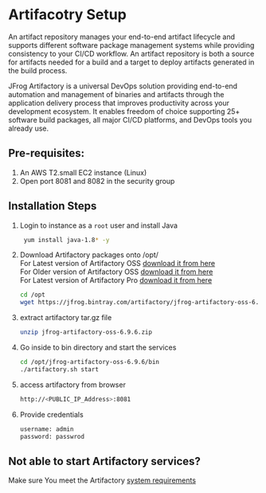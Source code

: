 # Artifacotry Setup
An artifact repository manages your end-to-end artifact lifecycle and supports different software package management systems while providing consistency to your CI/CD workflow. An artifact repository is both a source for artifacts needed for a build and a target to deploy artifacts generated in the build process.

JFrog Artifactory is a universal DevOps solution providing end-to-end automation and management of binaries and artifacts through the application delivery process that improves productivity across your development ecosystem. It enables freedom of choice supporting 25+ software build packages, all major CI/CD platforms, and DevOps tools you already use.

## Pre-requisites: 
1. An AWS T2.small EC2 instance (Linux)
1. Open port 8081 and 8082 in the security group

## Installation Steps 

1. Login to instance as a `root` user and install Java
   ```sh 
    yum install java-1.8* -y 
   ```
1. Download Artifactory packages onto /opt/   
   For Latest version of Artifactory OSS [download it from here](https://jfrog.com/open-source/)   
For Older version of Artifactory OSS [download it from here](https://jfrog.bintray.com/artifactory/)   
For Latest version of Artifactory Pro [download it from here](https://jfrog.com/artifactory/)

   ```sh 
   cd /opt 
   wget https://jfrog.bintray.com/artifactory/jfrog-artifactory-oss-6.9.6.zip
   ```

1. extract artifactory tar.gz file
   ```sh
   unzip jfrog-artifactory-oss-6.9.6.zip
   ```
1. Go inside to bin directory and start the services
   ```sh
   cd /opt/jfrog-artifactory-oss-6.9.6/bin
   ./artifactory.sh start
   ```
1. access artifactory from browser
   ```sh
   http://<PUBLIC_IP_Address>:8081 
   ```

1. Provide credentials 
   ```sh 
   username: admin
   password: passwrod 
   ```

## Not able to start Artifactory services?
 Make sure You meet the Artifactory [system requirements](https://www.jfrog.com/confluence/display/JFROG/System+Requirements)

